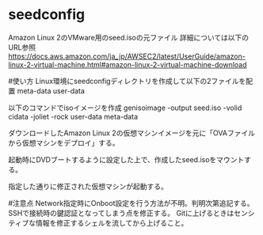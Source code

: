 # seedconfig
Amazon Linux 2のVMware用のseed.isoの元ファイル
詳細については以下のURL参照
https://docs.aws.amazon.com/ja_jp/AWSEC2/latest/UserGuide/amazon-linux-2-virtual-machine.html#amazon-linux-2-virtual-machine-download

#使い方
Linux環境にseedconfigディレクトリを作成して以下の2ファイルを配置
meta-data
user-data

以下のコマンドでisoイメージを作成
genisoimage -output seed.iso -volid cidata -joliet -rock user-data meta-data

ダウンロードしたAmazon Linux 2の仮想マシンイメージを元に「OVAファイルから仮想マシンをデプロイ」する。

起動時にDVDブートするように設定した上で、作成したseed.isoをマウントする。

指定した通りに修正された仮想マシンが起動する。

#注意点
Network指定時にOnboot設定を行う方法が不明。判明次第追記する。
SSHで接続時の鍵認証となってしまう点を修正する。
Gitに上げるときはセンシティブな情報を修正するシェルを流してから上げること。

